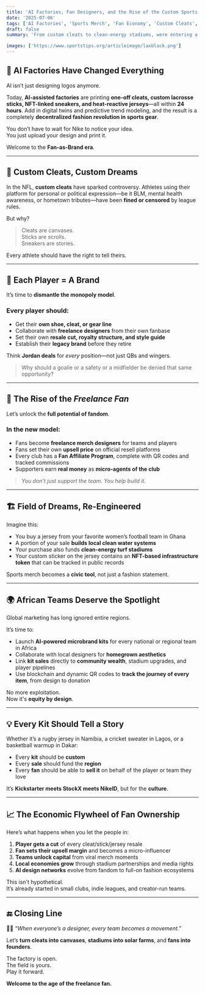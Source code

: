 ```yaml
---
title: 'AI Factories, Fan Designers, and the Rise of the Custom Sports Economy 🤖👟🥍'
date: '2025-07-06'
tags: ['AI Factories', 'Sports Merch', 'Fan Economy', 'Custom Cleats', 'Sustainable Infrastructure']
draft: false
summary: 'From custom cleats to clean-energy stadiums, were entering a new era of fan-powered sports economics. With AI factories enabling hyper-personalized gear, fans are evolving into designers, resellers, and freelance marketers—transforming the landscape of athlete branding and community-driven infrastructure.'

images: ['https://www.sportstips.org/articleimage/laxblack.png']
---
```


## 🤖 AI Factories Have Changed Everything

AI isn’t just designing logos anymore.

Today, **AI-assisted factories** are printing **one-off cleats, custom lacrosse sticks, NFT-linked sneakers, and heat-reactive jerseys**—all within **24 hours**. Add in digital twins and predictive trend modeling, and the result is a completely **decentralized fashion revolution in sports gear**.

You don’t have to wait for Nike to notice your idea.  
You just upload your design and print it.

Welcome to the **Fan-as-Brand era**.

---

## 👟 Custom Cleats, Custom Dreams

In the NFL, **custom cleats** have sparked controversy. Athletes using their platform for personal or political expression—be it BLM, mental health awareness, or hometown tributes—have been **fined or censored** by league rules.

But why?

> Cleats are canvases.  
> Sticks are scrolls.  
> Sneakers are stories.

Every athlete should have the right to tell theirs.

---

## 💼 Each Player = A Brand

It’s time to **dismantle the monopoly model**.

### Every player should:
- Get their **own shoe, cleat, or gear line**  
- Collaborate with **freelance designers** from their own fanbase  
- Set their own **resale cut, royalty structure, and style guide**  
- Establish their **legacy brand** before they retire

Think **Jordan deals** for *every* position—not just QBs and wingers.

> Why should a goalie or a safety or a midfielder be denied that same opportunity?

---

## 👥 The Rise of the *Freelance Fan*

Let’s unlock the **full potential of fandom**.

### In the new model:
- Fans become **freelance merch designers** for teams and players
- Fans set their own **upsell price** on official resell platforms
- Every club has a **Fan Affiliate Program**, complete with QR codes and tracked commissions
- Supporters earn **real money** as **micro-agents of the club**

> *You don’t just support the team. You help build it.*

---

## 🏗️ Field of Dreams, Re-Engineered

Imagine this:

- You buy a jersey from your favorite women’s football team in Ghana  
- A portion of your sale **builds local clean water systems**  
- Your purchase also funds **clean-energy turf stadiums**  
- Your custom sticker on the jersey contains an **NFT-based infrastructure token** that can be tracked in public records

Sports merch becomes a **civic tool**, not just a fashion statement.

---

## 🌍 African Teams Deserve the Spotlight

Global marketing has long ignored entire regions.

It’s time to:
- Launch **AI-powered microbrand kits** for every national or regional team in Africa  
- Collaborate with local designers for **homegrown aesthetics**  
- Link **kit sales** directly to **community wealth**, stadium upgrades, and player pipelines  
- Use blockchain and dynamic QR codes to **track the journey of every item**, from design to donation

No more exploitation.  
Now it's **equity by design**.

---

## 💡 Every Kit Should Tell a Story

Whether it’s a rugby jersey in Namibia, a cricket sweater in Lagos, or a basketball warmup in Dakar:

- Every **kit** should be **custom**  
- Every **sale** should fund the **region**  
- Every **fan** should be able to **sell it** on behalf of the player or team they love

It’s **Kickstarter meets StockX meets NikeID**, but for the **culture**.

---

## 📈 The Economic Flywheel of Fan Ownership

Here’s what happens when you let the people in:

1. **Player gets a cut** of every cleat/stick/jersey resale  
2. **Fan sets their upsell margin** and becomes a micro-influencer  
3. **Teams unlock capital** from viral merch moments  
4. **Local economies grow** through stadium partnerships and media rights  
5. **AI design networks** evolve from fandom to full-on fashion ecosystems

This isn't hypothetical.  
It’s already started in small clubs, indie leagues, and creator-run teams.

---

## 🔚 Closing Line

🧢🎨 *“When everyone’s a designer, every team becomes a movement.”*

Let’s **turn cleats into canvases**, **stadiums into solar farms**, and **fans into founders**.

The factory is open.  
The field is yours.  
Play it forward.

**Welcome to the age of the freelance fan.**

